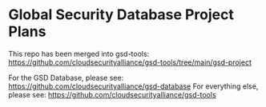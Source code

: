 # Global Security Database Project Plans

This repo has been merged into gsd-tools: https://github.com/cloudsecurityalliance/gsd-tools/tree/main/gsd-project

For the GSD Database, please see: https://github.com/cloudsecurityalliance/gsd-database
For everything else, please see: https://github.com/cloudsecurityalliance/gsd-tools
